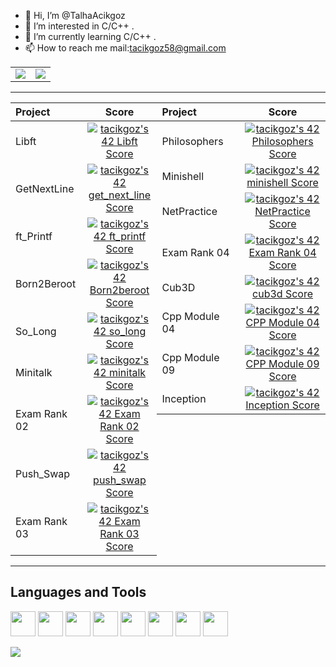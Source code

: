 - 👋 Hi, I’m @TalhaAcikgoz
- 👀 I’m interested in C/C++ .
- 🌱 I’m currently learning C/C++ .
- 📫 How to reach me mail:tacikgoz58@gmail.com

<table align="center">
  <td width="50%">
    <img src="https://badge42.vercel.app/api/v2/cljo25iv5000608mtgxrnol1t/stats?cursusId=21&coalitionId=359"/>
  </td>
  <td width="50%">
    <img src="https://github-readme-stats.vercel.app/api?username=TalhaAcikgoz&show_icons=true"/>
  </td>

</table>



<table width="80%" align="center">
  <tr style="display:flex; justify-content:space-around; padding:0;">
  <td style="padding:0; margin:0;">

|Project|Score|
| :-	|	:-:	|
| Libft <img width=150>| [![tacikgoz's 42 Libft Score](https://badge42.vercel.app/api/v2/cljo25iv5000608mtgxrnol1t/project/2473148)](https://github.com/JaeSeoKim/badge42)|
| GetNextLine | [![tacikgoz's 42 get_next_line Score](https://badge42.vercel.app/api/v2/cljo25iv5000608mtgxrnol1t/project/2518805)](https://github.com/JaeSeoKim/badge42)|
| ft_Printf | [![tacikgoz's 42 ft_printf Score](https://badge42.vercel.app/api/v2/cljo25iv5000608mtgxrnol1t/project/2529568)](https://github.com/JaeSeoKim/badge42)|
| Born2Beroot | [![tacikgoz's 42 Born2beroot Score](https://badge42.vercel.app/api/v2/cljo25iv5000608mtgxrnol1t/project/2562170)](https://github.com/JaeSeoKim/badge42)|
| So_Long | [![tacikgoz's 42 so_long Score](https://badge42.vercel.app/api/v2/cljo25iv5000608mtgxrnol1t/project/2570355)](https://github.com/JaeSeoKim/badge42)|
| Minitalk | [![tacikgoz's 42 minitalk Score](https://badge42.vercel.app/api/v2/cljo25iv5000608mtgxrnol1t/project/2587493)](https://github.com/JaeSeoKim/badge42)|
| Exam Rank 02 | [![tacikgoz's 42 Exam Rank 02 Score](https://badge42.vercel.app/api/v2/cljo25iv5000608mtgxrnol1t/project/2635462)](https://github.com/JaeSeoKim/badge42)|
| Push_Swap | [![tacikgoz's 42 push_swap Score](https://badge42.vercel.app/api/v2/cljo25iv5000608mtgxrnol1t/project/2570354)](https://github.com/JaeSeoKim/badge42)|
| Exam Rank 03 | [![tacikgoz's 42 Exam Rank 03 Score](https://badge42.vercel.app/api/v2/cljo25iv5000608mtgxrnol1t/project/2810284)](https://github.com/JaeSeoKim/badge42)|

  </td>
  <td style="padding:0; margin:0;"> 

|Project|Score|
| :-	|	:-:	|
| Philosophers <img width=150>| [![tacikgoz's 42 Philosophers Score](https://badge42.vercel.app/api/v2/cljo25iv5000608mtgxrnol1t/project/2806093)](https://github.com/JaeSeoKim/badge42)|
| Minishell | [![tacikgoz's 42 minishell Score](https://badge42.vercel.app/api/v2/cljo25iv5000608mtgxrnol1t/project/2806094)](https://github.com/JaeSeoKim/badge42)|
| NetPractice | [![tacikgoz's 42 NetPractice Score](https://badge42.vercel.app/api/v2/cljo25iv5000608mtgxrnol1t/project/2927513)](https://github.com/JaeSeoKim/badge42)|
| Exam Rank 04 | [![tacikgoz's 42 Exam Rank 04 Score](https://badge42.vercel.app/api/v2/cljo25iv5000608mtgxrnol1t/project/3010969)](https://github.com/JaeSeoKim/badge42)|
| Cub3D | [![tacikgoz's 42 cub3d Score](https://badge42.vercel.app/api/v2/cljo25iv5000608mtgxrnol1t/project/2927515)](https://github.com/JaeSeoKim/badge42)|
| Cpp Module 04 | [![tacikgoz's 42 CPP Module 04 Score](https://badge42.vercel.app/api/v2/cljo25iv5000608mtgxrnol1t/project/3049224)](https://github.com/JaeSeoKim/badge42)|
| Cpp Module 09 | [![tacikgoz's 42 CPP Module 09 Score](https://badge42.vercel.app/api/v2/cljo25iv5000608mtgxrnol1t/project/3106788)](https://github.com/JaeSeoKim/badge42)|
| Inception | [![tacikgoz's 42 Inception Score](https://badge42.vercel.app/api/v2/cljo25iv5000608mtgxrnol1t/project/3121135)](https://github.com/JaeSeoKim/badge42)|
  </td></tr>
  </table>

  ## Languages and Tools

<p align="Left">

<img width=40 src="https://cdn.jsdelivr.net/gh/devicons/devicon/icons/c/c-original.svg" />
<img width=40 src="https://cdn.jsdelivr.net/gh/devicons/devicon/icons/cplusplus/cplusplus-original.svg" />
<img width=40 src="https://cdn.jsdelivr.net/gh/devicons/devicon/icons/docker/docker-original-wordmark.svg" />
<img width=40 src="https://cdn.jsdelivr.net/gh/devicons/devicon/icons/git/git-original.svg" />
<img width=40 src="https://cdn.jsdelivr.net/gh/devicons/devicon/icons/linux/linux-original.svg" />
<img width=40 src="https://cdn.jsdelivr.net/gh/devicons/devicon/icons/slack/slack-original.svg" />
<img width=40 src="https://cdn.jsdelivr.net/gh/devicons/devicon/icons/vim/vim-original.svg" />
<img width=40 src="https://cdn.jsdelivr.net/gh/devicons/devicon/icons/vscode/vscode-original.svg" />

</p>

<a href="https://discordapp.com/users/472679399284801537">
    <img src="https://img.shields.io/badge/Discord-5865F2?style=for-the-badge&logo=discord&logoColor=white"/>
  </a>
<!---
TalhaAcikgoz/TalhaAcikgoz is a ✨ special ✨ repository because its `README.md` (this file) appears on your GitHub profile.
You can click the Preview link to take a look at your changes.
--->
